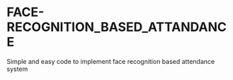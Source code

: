 # FACE-RECOGNITION_BASED_ATTANDANCE
Simple and easy code to implement face recognition based attendance system
